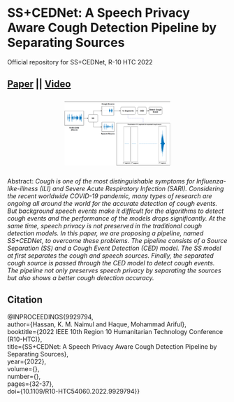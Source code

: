 # SS+CEDNet: A Speech Privacy Aware Cough Detection Pipeline by Separating Sources
Official repository for SS+CEDNet, R-10 HTC 2022


## [Paper][SS+CEDNet] || [Video][video]

[SS+CEDNet]: https://naimulhassan.github.io/content/papers/SS+CEDNet.pdf
[video]: https://youtu.be/mTZv3QJ4b4A

<center style="padding: 10px;">
          <img src="ss+cednet.png"
          style="max-width: 50%;"/>
          </center></td>

Abstract: <i>Cough is one of the most distinguishable symptoms for Influenza-like-illness (ILI) and Severe Acute Respiratory Infection (SARI). Considering the recent worldwide COVID-19 pandemic, many types of research are ongoing all around the world for the accurate detection of cough events. But background speech events make it difficult for the algorithms to detect cough events and the performance of the models drops significantly. At the same time, speech privacy is not preserved in the traditional cough detection models. In this paper, we are proposing a pipeline, named SS+CEDNet, to overcome these problems. The pipeline consists of a Source Separation (SS) and a Cough Event Detection (CED) model. The SS model at first separates the cough and speech sources. Finally, the separated cough source is passed through the CED model to detect cough events. The pipeline not only preserves speech privacy by separating the sources but also shows a better cough detection accuracy.</i>

## Citation
@INPROCEEDINGS{9929794,<br>
  author={Hassan, K. M. Naimul and Haque, Mohammad Ariful},<br>
  booktitle={2022 IEEE 10th Region 10 Humanitarian Technology Conference (R10-HTC)},<br>
  title={SS+CEDNet: A Speech Privacy Aware Cough Detection Pipeline by Separating Sources},<br> 
  year={2022},<br>
  volume={},<br>
  number={},<br>
  pages={32-37},<br>
  doi={10.1109/R10-HTC54060.2022.9929794}}